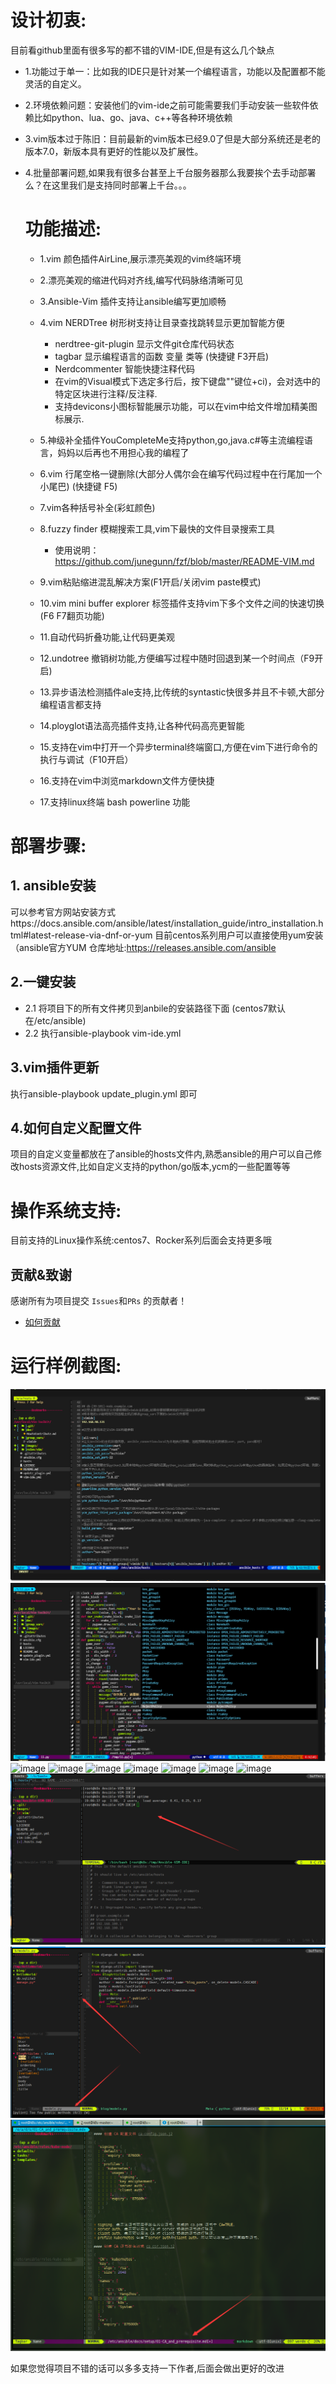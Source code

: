 # 设计初衷:
目前看github里面有很多写的都不错的VIM-IDE,但是有这么几个缺点
* 1.功能过于单一：比如我的IDE只是针对某一个编程语言，功能以及配置都不能灵活的自定义。
* 2.环境依赖问题：安装他们的vim-ide之前可能需要我们手动安装一些软件依赖比如python、lua、go、java、c++等各种环境依赖
* 3.vim版本过于陈旧：目前最新的vim版本已经9.0了但是大部分系统还是老的版本7.0，新版本具有更好的性能以及扩展性。
* 4.批量部署问题,如果我有很多台甚至上千台服务器那么我要挨个去手动部署么？在这里我们是支持同时部署上千台。。。

  # 功能描述:

  * 1.vim 颜色插件AirLine,展示漂亮美观的vim终端环境

  * 2.漂亮美观的缩进代码对齐线,编写代码脉络清晰可见

  * 3.Ansible-Vim 插件支持让ansible编写更加顺畅

  * 4.vim NERDTree 树形树支持让目录查找跳转显示更加智能方便
    * nerdtree-git-plugin 显示文件git仓库代码状态
    * tagbar 显示编程语言的函数 变量 类等 (快捷键 F3开启)
    * Nerdcommenter 智能快捷注释代码
    * 在vim的Visual模式下选定多行后，按下键盘"\"键位+ci)，会对选中的特定区块进行注释/反注释.
    * 支持devicons小图标智能展示功能，可以在vim中给文件增加精美图标展示.

  * 5.神级补全插件YouCompleteMe支持python,go,java.c#等主流编程语言，妈妈以后再也不用担心我的编程了

  * 6.vim 行尾空格一键删除(大部分人偶尔会在编写代码过程中在行尾加一个小尾巴) (快捷键 F5)

  * 7.vim各种括号补全(彩虹颜色)

  * 8.fuzzy finder 模糊搜索工具,vim下最快的文件目录搜索工具
    * 使用说明：https://github.com/junegunn/fzf/blob/master/README-VIM.md

  * 9.vim粘贴缩进混乱解决方案(F1开启/关闭vim paste模式)

  * 10.vim mini buffer explorer 标签插件支持vim下多个文件之间的快速切换(F6 F7翻页功能)

  * 11.自动代码折叠功能,让代码更美观

  * 12.undotree 撤销树功能,方便编写过程中随时回退到某一个时间点（F9开启)

  * 13.异步语法检测插件ale支持,比传统的syntastic快很多并且不卡顿,大部分编程语言都支持

  * 14.ployglot语法高亮插件支持,让各种代码高亮更智能

  * 15.支持在vim中打开一个异步terminal终端窗口,方便在vim下进行命令的执行与调试（F10开启）

  * 16.支持在vim中浏览markdown文件方便快捷

  * 17.支持linux终端 bash powerline 功能


# 部署步骤:
## 1. ansible安装

可以参考官方网站安装方式https://docs.ansible.com/ansible/latest/installation_guide/intro_installation.html#latest-release-via-dnf-or-yum
目前centos系列用户可以直接使用yum安装（ansible官方YUM 仓库地址:https://releases.ansible.com/ansible

## 2.一键安装
* 2.1 将项目下的所有文件拷贝到anbile的安装路径下面 (centos7默认在/etc/ansible)
* 2.2 执行ansible-playbook vim-ide.yml

## 3.vim插件更新
执行ansible-playbook update_plugin.yml 即可

## 4.如何自定义配置文件
  项目的自定义变量都放在了ansible的hosts文件内,熟悉ansible的用户可以自己修改hosts资源文件,比如自定义支持的python/go版本,ycm的一些配置等等

# 操作系统支持:
目前支持的Linux操作系统:centos7、Rocker系列后面会支持更多哦


## 贡献&致谢

感谢所有为项目提交 `Issues`和`PRs` 的贡献者！

- [如何贡献](doc/HowToContribute.md)


# 运行样例截图:
![image](https://github.com/Hello-Linux/Ansible-VIM-IDE/raw/master/images/example1.png)
![image](https://github.com/Hello-Linux/Ansible-VIM-IDE/raw/master/images/example2.png)
![image](https://github.com/Hello-Linux/Ansible-VIM-IDE/raw/master/images/example3.png)
![image](https://github.com/Hello-Linux/Ansible-VIM-IDE/raw/master/images/example4.png)
![image](https://github.com/Hello-Linux/Ansible-VIM-IDE/raw/master/images/example5.png)
![image](https://github.com/Hello-Linux/Ansible-VIM-IDE/raw/master/images/example6.png)
![image](https://github.com/Hello-Linux/Ansible-VIM-IDE/raw/master/images/example7.png)
![image](https://github.com/Hello-Linux/Ansible-VIM-IDE/raw/master/images/example8.png)
![image](https://github.com/Hello-Linux/Ansible-VIM-IDE/raw/master/images/example11.png)
![image](https://github.com/Hello-Linux/Ansible-VIM-IDE/raw/master/images/example12.png)
![image](https://github.com/Hello-Linux/Ansible-VIM-IDE/raw/master/images/example14.png)
![image](https://github.com/Hello-Linux/Ansible-VIM-IDE/raw/master/images/example15.png)

如果您觉得项目不错的话可以多多支持一下作者,后面会做出更好的改进
<div align="center">
<img src="https://github.com/Hello-Linux/Ansible-VIM-IDE/raw/master/images/example9.png" alt=""/>
<img src="https://github.com/Hello-Linux/Ansible-VIM-IDE/raw/master/images/example10.png" alt=""/><br>
</div>

